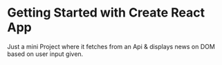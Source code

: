 # Getting Started with Create React App
Just a mini Project where it fetches from an Api & displays news on DOM based on user input given.
